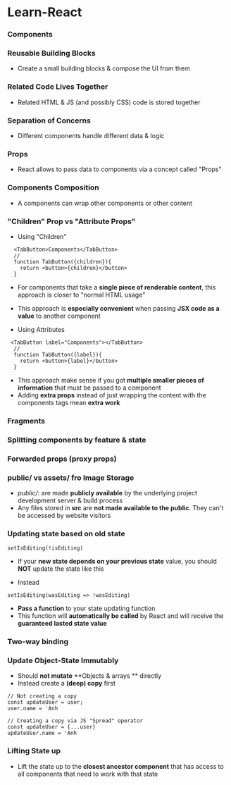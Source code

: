 # Learn-React

### Components

### Reusable Building Blocks

- Create a small building blocks & compose the UI from them

### Related Code Lives Together

- Related HTML & JS (and possibly CSS) code is stored together

### Separation of Concerns

- Different components handle different data & logic

### Props

- React allows to pass data to components via a concept called "Props"

### Components Composition

- A components can wrap other components or other content

### "Children" Prop vs "Attribute Props"

- Using "Children"

```JSX
  <TabButton>Components</TabButton>
  //
  function TabButton({children}){
    return <button>{children}</button>
  }
```

- For components that take a **single piece of renderable content**, this approach is closer to "normal HTML usage"
- This approach is **especially convenient** when passing **JSX code as a value** to another component

- Using Attributes

```JSX
 <TabButton label="Components"></TabButton>
  //
  function TabButton({label}){
    return <button>{label}</button>
  }
```

- This approach make sense if you got **multiple smaller pieces of information** that must be passed to a component
- Adding **extra props** instead of just wrapping the content with the components tags mean **extra work**

### Fragments

### Splitting components by feature & state

### Forwarded props (proxy props)

### public/ vs assets/ fro Image Storage

- _public/_: are made **publicly available** by the underlying project development server & build process
- Any files stored in **src** are **not made available to the public**. They can't be accessed by website visitors

### Updating state based on old state

```JSX
setIsEditing(!isEditing)
```

- If your **new state depends on your previous state** value, you should **NOT** update the state like this

- Instead

```JSX
setIsEditing(wasEditing => !wasEditing)
```

- **Pass a function** to your state updating function
- This function will **automatically be called** by React and will receive the **guaranteed lasted state value**

### Two-way binding

### Update Object-State Immutably

- Should **not mutate** **Objects & arrays ** directly
- Instead create a **(deep) copy** first

```JSX
// Not creating a copy
const updateUser = user;
user.name = 'Anh
```

```JSX
// Creating a copy via JS "Spread" operator
const updateUser = {...user}
updateUser.name = 'Anh
```

### Lifting State up

- Lift the state up to the **closest ancestor component** that has access to all components that need to work with that state
